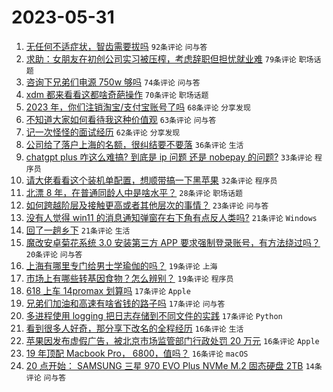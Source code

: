 # 2023-05-31

1. [无任何不适症状，智齿需要拔吗](https://www.v2ex.com/t/944421) `92条评论` `问与答`
1. [求助：女朋友在初创公司实习被压榨，考虑辞职但担忧就业难](https://www.v2ex.com/t/944462) `79条评论` `职场话题`
1. [咨询下兄弟们电源 750w 够吗](https://www.v2ex.com/t/944383) `74条评论` `问与答`
1. [xdm 都来看看这都啥奇葩操作](https://www.v2ex.com/t/944414) `70条评论` `职场话题`
1. [2023 年，你们注销淘宝/支付宝账号了吗](https://www.v2ex.com/t/944504) `68条评论` `分享发现`
1. [不知道大家如何看待我这种价值观](https://www.v2ex.com/t/944447) `63条评论` `问与答`
1. [记一次怪怪的面试经历](https://www.v2ex.com/t/944385) `62条评论` `分享发现`
1. [公司给了落户上海的名额，很纠结要不要落](https://www.v2ex.com/t/944493) `36条评论` `生活`
1. [chatgpt plus 咋这么难搞? 到底是 ip 问题 还是 nobepay 的问题?](https://www.v2ex.com/t/944420) `33条评论` `程序员`
1. [请大佬看看这个装机单配置，想顺带搞一下黑苹果](https://www.v2ex.com/t/944474) `32条评论` `程序员`
1. [北漂 8 年，在普通同龄人中是啥水平？](https://www.v2ex.com/t/944511) `28条评论` `职场话题`
1. [如何跨越阶层及接触更高或者其他层次的事情？](https://www.v2ex.com/t/944431) `23条评论` `问与答`
1. [没有人觉得 win11 的消息通知弹窗在右下角有点反人类吗?](https://www.v2ex.com/t/944450) `21条评论` `Windows`
1. [回了一趟乡下](https://www.v2ex.com/t/944396) `21条评论` `生活`
1. [魔改安卓菊花系统 3.0 安装第三方 APP 要求强制登录账号，有方法绕过吗？](https://www.v2ex.com/t/944378) `20条评论` `问与答`
1. [上海有哪里专门给男士学瑜伽的吗？](https://www.v2ex.com/t/944481) `19条评论` `上海`
1. [市场上有哪些转基因食物？怎么辨别？](https://www.v2ex.com/t/944428) `19条评论` `程序员`
1. [618 上车 14promax 划算吗](https://www.v2ex.com/t/944466) `17条评论` `Apple`
1. [兄弟们加油和高速有啥省钱的路子吗](https://www.v2ex.com/t/944439) `17条评论` `问与答`
1. [多进程使用 logging 把日志存储到不同文件的实践](https://www.v2ex.com/t/944380) `17条评论` `Python`
1. [看到很多人好奇，那分享下改名的全程经历](https://www.v2ex.com/t/944512) `16条评论` `生活`
1. [苹果因发布虚假广告，被北京市场监管部门行政处罚 20 万元](https://www.v2ex.com/t/944490) `16条评论` `Apple`
1. [19 年顶配 Macbook Pro， 6800，值吗？](https://www.v2ex.com/t/944449) `16条评论` `macOS`
1. [20 点开始： SAMSUNG 三星 970 EVO Plus NVMe M.2 固态硬盘 2TB](https://www.v2ex.com/t/944435) `14条评论` `问与答`
